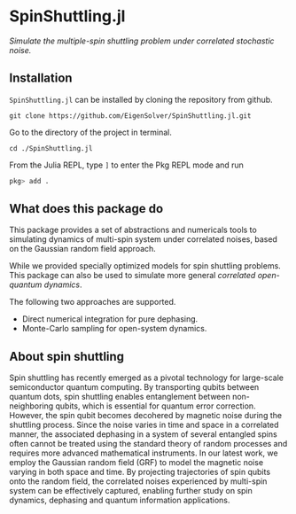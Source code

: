# SpinShuttling.jl

*Simulate the multiple-spin shuttling problem under correlated stochastic noise.*

## Installation
`SpinShuttling.jl` can be installed by cloning the repository from github.
```shell
git clone https://github.com/EigenSolver/SpinShuttling.jl.git
```
Go to the directory of the project in terminal. 
```shell
cd ./SpinShuttling.jl
```
From the Julia REPL, type `]` to enter the Pkg REPL mode and run
```julia
pkg> add .
```

## What does this package do
This package provides a set of abstractions and numericals tools to simulating dynamics of multi-spin system under correlated noises, based on the Gaussian random field approach. 


While we provided specially optimized models for spin shuttling problems. This package can also be used to simulate more general *correlated open-quantum dynamics*.

The following two approaches are supported.
- Direct numerical integration for pure dephasing.
- Monte-Carlo sampling for open-system dynamics. 

## About spin shuttling
Spin shuttling has recently emerged as a pivotal technology for large-scale semiconductor quantum computing. By transporting qubits between quantum dots, spin shuttling enables entanglement between non-neighboring qubits, which is essential for quantum error correction. However, the spin qubit becomes decohered by magnetic noise during the shuttling process. Since the noise varies in time and space in a correlated manner, the associated dephasing in a system of several entangled spins often cannot be treated using the standard theory of random processes and requires more advanced mathematical instruments. 
In our latest work, we employ the Gaussian random field (GRF) to model the magnetic noise varying in both space and time. By projecting trajectories of spin qubits onto the random field, the correlated noises experienced by multi-spin system can be effectively captured, enabling further study on spin dynamics, dephasing and quantum information applications. 

